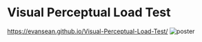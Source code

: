 # Visual Perceptual Load Test
https://evansean.github.io/Visual-Perceptual-Load-Test/
![poster](https://user-images.githubusercontent.com/85610042/204902711-85ccf7c5-cfee-4737-8bb4-f47a291d0514.jpg)

